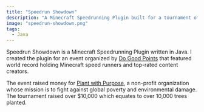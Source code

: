 ```yaml
---
title: "Speedrun Showdown"
description: "A Minecraft Speedrunning Plugin built for a tournament of world recording holding Minecraft speed runners and top-rated creators."
image: "speedrun-showdown.png"
tags:
  - Java
---
```


Speedrun Showdown is a Minecraft Speedrunning Plugin written in Java. I created the plugin for an event organized by [Do Good Points](https://www.dogoodpoints.com/) that featured world record holding Minecraft speed runners and top-rated content creators.

The event raised money for [Plant with Purpose](https://plantwithpurpose.org/), a non-profit organization whose mission is to fight against global poverty and environmental damage. The tournament raised over $10,000 which equates to over 10,000 trees planted.
